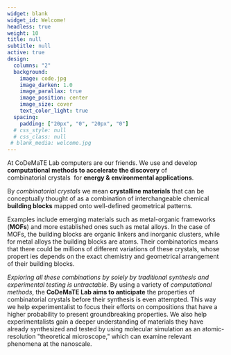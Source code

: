```yaml
---
widget: blank
widget_id: Welcome!
headless: true
weight: 10
title: null
subtitle: null
active: true
design:
  columns: "2"
  background:
    image: code.jpg
    image_darken: 1.0
    image_parallax: true
    image_position: center
    image_size: cover
    text_color_light: true
  spacing:
    padding: ["20px", "0", "20px", "0"]
  # css_style: null
  # css_class: null
 # blank_media: welcome.jpg
---
```


At CoDeMaTE Lab computers are our friends. We use and develop **computational methods to accelerate the discovery** of combinatorial crystals  for **energy & environmental applications**.

By _combinatorial crystals_ we mean **crystalline materials** that can be conceptually thought of as a combination of interchangeable  chemical **building blocks** mapped onto well-defined geometrical patterns.

Examples include emerging materials such as metal-organic frameworks (**MOFs**) and more established ones such as metal alloys. 
In the case of MOFs, the building blocks are organic linkers and inorganic clusters, while for metal alloys the building blocks are atoms. Their combinatorics means that there could be millions of different variations of these crystals, whose propert ies depends on the exact chemistry and geometrical arrangement of their building blocks. 

_Exploring all these combinations by solely by traditional synthesis and experimental testing is untractable_. By using a variety of _computational methods_, the **CoDeMaTE Lab aims to anticipate** the properties of combinatorial crystals before their synthesis is even attempted. This way we help experimentalist to focus their efforts on compositions that have a higher probability to present groundbreaking properties. We also help experimentalists gain  a deeper understanding of materials they have already synthesized and tested by using molecular simulation as an atomic-resolution "theoretical microscope," which can examine relevant phenomena at the nanoscale.
